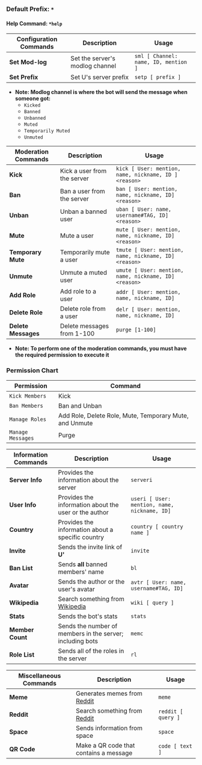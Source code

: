 ### Default Prefix: `*`
#### Help Command: `*help`

| Configuration Commands | Description | Usage |
| --- | --- | --- |
| **Set Mod-log** | Set the server's modlog channel | ```sml [ Channel: name, ID, mention ]``` |
| **Set Prefix** | Set U's server prefix | ```setp [ prefix ]``` |
* **Note: Modlog channel is where the bot will send the message when someone got:**
    * `Kicked`
    * `Banned`
    * `Unbanned`
    * `Muted`
    * `Temporarily Muted`
    * `Unmuted`

| Moderation Commands | Description | Usage |
| --- | --- | --- |
| **Kick** | Kick a user from the server | ```kick [ User: mention, name, nickname, ID ] <reason>``` |
| **Ban** | Ban a user from the server | ```ban [ User: mention, name, nickname, ID] <reason>``` |
| **Unban** | Unban a banned user | ```uban [ User: name, username#TAG, ID] <reason>```
| **Mute** | Mute a user | ```mute [ User: mention, name, nickname, ID] <reason>```
| **Temporary Mute** | Temporarily mute a user | ```tmute [ User: mention, name, nickname, ID] <reason>``` |
| **Unmute** | Unmute a muted user | ```umute [ User: mention, name, nickname, ID] <reason>```
| **Add Role** | Add role to a user | ```addr [ User: mention, name, nickname, ID]```
| **Delete Role** | Delete role from a user | ```delr [ User: mention, name, nickname, ID]```
| **Delete Messages** | Delete messages from 1-100 | ```purge [1-100]```
* **Note: To perform one of the moderation commands, you must have the required permission to execute it**
### Permission Chart
| Permission | Command |
| --- | --- |
| ```Kick Members``` | Kick |
| ```Ban Members``` | Ban and Unban |
| ```Manage Roles``` | Add Role, Delete Role, Mute, Temporary Mute, and Unmute |
| ```Manage Messages``` | Purge |

| Information Commands | Description | Usage |
| --- | --- | --- |
| **Server Info** | Provides the information about the server | ```serveri``` |
| **User Info** | Provides the information about the user or the author | ```useri [ User: mention, name, nickname, ID]``` |
| **Country** | Provides the information about a specific country | ```country [ country name ]``` |
| **Invite** | Sends the invite link of **U'** | ```invite``` |
| **Ban List** | Sends **all** banned members' name | ```bl``` |
| **Avatar** | Sends the author or the user's avatar | ```avtr [ User: name, username#TAG, ID]``` |
| **Wikipedia** | Search something from [Wikipedia](https://wikipedia.com/) | ```wiki [ query ]``` |
| **Stats** | Sends the bot's stats | ```stats``` |
| **Member Count** | Sends the number of members in the server; including bots | ```memc``` |
| **Role List** | Sends all of the roles in the server | ```rl``` |

| Miscellaneous Commands | Description | Usage |
| --- | --- | --- |
| **Meme** | Generates memes from [Reddit](https://reddit.com/) | ```meme``` |
| **Reddit** | Search something from [Reddit](https://reddit.com/) | ```reddit [ query ]``` |
| **Space** | Sends information from space | ```space``` |
| **QR Code** | Make a QR code that contains a message | ```code [ text ]``` |